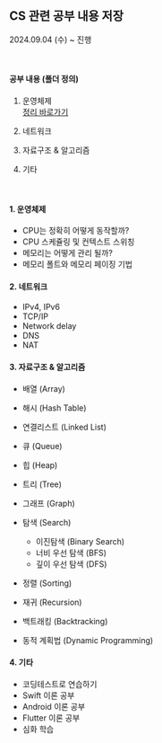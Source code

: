 ## CS 관련 공부 내용 저장 
2024.09.04 (수) ~ 진행

</br>

#### 공부 내용 (폴더 정의)


1. 운영체제</br>
[정리 바로가기](https://www.notion.so/bf26e129f31040528c67e502a8c82633?pvs=4)


3. 네트워크
 
4. 자료구조 & 알고리즘

5. 기타

</br>

#### 1. 운영체제
- CPU는 정확히 어떻게 동작할까?
- CPU 스케쥴링 및 컨텍스트 스위칭
- 메모리는 어떻게 관리 될까?
- 메모리 폴트와 메모리 페이징 기법


#### 2. 네트워크
- IPv4, IPv6
- TCP/IP
- Network delay
- DNS
- NAT


#### 3. 자료구조 & 알고리즘
- 배열 (Array)
- 해시 (Hash Table)
- 연결리스트 (Linked List)
- 큐 (Queue)
- 힙 (Heap)
- 트리 (Tree)
- 그래프 (Graph)

- 탐색 (Search)
    - 이진탐색 (Binary Search)
    - 너비 우선 탐색 (BFS)
    - 깊이 우선 탐색 (DFS)
- 정렬 (Sorting)
- 재귀 (Recursion)
- 백트래킹 (Backtracking)
- 동적 계획법 (Dynamic Programming)


#### 4. 기타
- 코딩테스트로 연습하기
- Swift 이론 공부 
- Android 이론 공부 
- Flutter 이론 공부
- 심화 학습
